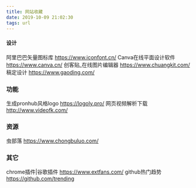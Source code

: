 ```yaml
---
title: 网站收藏
date: 2019-10-09 21:02:30
tags: url
---
```

#### 设计
阿里巴巴矢量图标库 https://www.iconfont.cn/
Canva在线平面设计软件 https://www.canva.cn/
创客贴_在线图片编辑器 https://www.chuangkit.com/
稿定设计 https://www.gaoding.com/

### 功能
生成pronhub风格logo https://logoly.pro/
网页视频解析下载 http://www.videofk.com/

### 资源
虫部落 https://www.chongbuluo.com/

### 其它
chrome插件|谷歌插件 https://www.extfans.com/
github热门趋势 https://github.com/trending